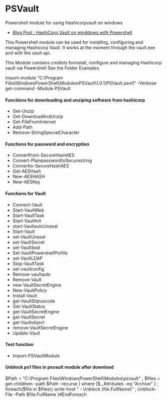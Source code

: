 # PSVault
Powershell module for using Hashicorpvault on windows


* [Blog Post : HashiCorp Vault on winddows with Powershell](https://d2c-it.nl/2019/03/27/hashicorp-vault-on-windows-with-powershell/)
 
This Powershell module can be used for installing, configuring and managing Hashicorp Vault.
It works at the moment through the vault.exe and with the vault api.

This Module contains cmdlets forinstall, configure and managing Hashicorp vault via Powershell
See the Folder Examples.

import-module "C:\Program Files\WindowsPowerShell\Modules\PSVault\1.0.1\PSVault.psm1" -Verbose
get-command -Module PSVault


#### Functions for downloading and unziping software from hashicorp
* Get-Unzip
* Get-DownloadAndUnzip
* Get-FileFromInternet
* Add-Path
* Remove-StringSpecialCharacter 

#### Functions for password and encryption                          
* Convertfrom-SecureHashAES          
* Convert-PlainpasswordtoSecurestring
* Convertto-SecureHashAES            
* Get-AESHash                       
* New-AESHASH                        
* New-AESKey                          
                                                      
#### Functions for Vault 
* Connect-Vault             
* Start-VaultWeb            
* Start-VaultTask           
* Start-VaultInit           
* start-VaultautoUnseal     
* Start-Vault               
* set-VaultUnseal           
* set-VaultSecret           
* set-VaultSeal             
* Set-VaultPowershellProfile
* set-VaultLDAP             
* Stop-VaultTask            
* set-vaultconfig           
* Remove-vaultauto          
* Remove-Vault              
* new-VaultSecretEngine     
* New-VaultPolicy           
* Install-Vault             
* get-VaultStatuscode       
* Get-VaultStatus           
* get-VaultSecretEngine     
* get-VaultSecret           
* get-Vaultobject           
* remove-VaultSecretEngine  
* Update-Vault              

#### Test function
* Import-PSVaultModule 


#### Unblock ps1 files in psvault module  after download
$Path  = "C:\Program Files\WindowsPowerShell\Modules\psvault" ;
$files =  get-childitem -path $Path -recurse | where {$_.Attributes -eq "Archive" } ;
foreach($file in $files){ 
 write-host " - Unblock $($file.FullName)" ; 
 Unblock-File -Path  $file.FullName 
}#EndForeach

